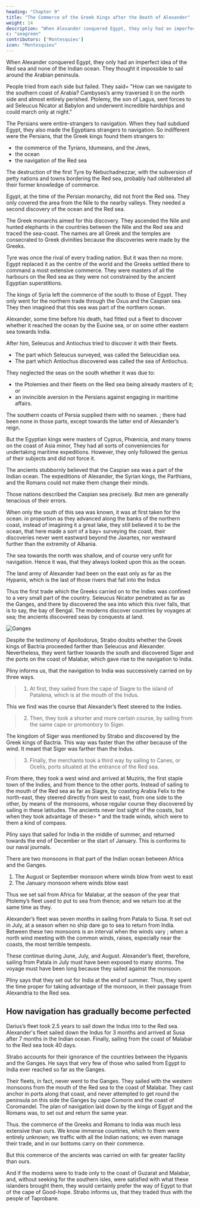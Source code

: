 ```yaml
---
heading: "Chapter 9"
title: "The Commerce of the Greek Kings after the Death of Alexander"
weight: 14
description: "When Alexander conquered Egypt, they only had an imperfect idea of the Red sea and none of the Indian ocean. They thought it impossible to sail around the Arabian peninsula."
c: "seagreen"
contributors: ['Montesquieu']
icon: "Montesquieu"
---
```




When Alexander conquered Egypt, they only had an imperfect idea of the Red sea and none of the Indian ocean. They thought it impossible to sail around the Arabian peninsula.

People tried from each side but failed. They said= "How can we navigate to the southern coast of Arabia? Cambyses’s army traversed it on the north side and almost entirely perished. Ptolemy, the son of Lagus, sent forces to aid Seleucus Nicator at Babylon and underwent incredible hardships and could march only at night."

The Persians were entire-strangers to navigation. When they had subdued Egypt, they also made the Egyptians strangers to navigation. So indifferent were the Persians, that the Greek kings found them strangers to:
- the commerce of the Tyrians, Idumeans, and the Jews,
- the ocean
- the navigation of the Red sea

The destruction of the first Tyre by Nebuchadnezzar, with the subversion of petty nations and towns bordering the Red sea, probably had obliterated all their former knowledge of commerce.

Egypt, at the time of the Persian monarchy, did not front the Red sea. They only covered the area from the Nile to the nearby valleys. They needed a second discovery of the ocean and the Red sea. 

The Greek monarchs aimed for this discovery. They ascended the Nile and hunted elephants in the countries between the Nile and the Red sea and traced the sea-coast. The names are all Greek and the temples are consecrated to Greek divinities because the discoveries were made by the Greeks.

Tyre was once the rival of every trading nation. But it was then no more. Egypt replaced it as the centre of the world and the Greeks settled there to command a most extensive commerce. They were masters of all the harbours on the Red sea as they were not constrained by the ancient Egyptian superstitions.

The kings of Syria left the commerce of the south to those of Egypt. They only went for the northern trade through the Oxus and the Caspian sea. They then imagined that this sea was part of the northern ocean.

Alexander, some time before his death, had fitted out a fleet to discover whether it reached the ocean by the Euxine sea, or on some other eastern sea towards India.

After him, Seleucus and Antiochus tried to discover it with their fleets. 
- The part which Seleucus surveyed, was called the Seleucidian sea. 
- The part which Antiochus discovered was called the sea of Antiochus.

They neglected the seas on the south whether it was due to:
- the Ptolemies and their fleets on the Red sea being  already masters of it; or
- an invincible aversion in the Persians against engaging in maritime affairs.
  
The southern coasts of Persia supplied them with no seamen. ; there had been none in those parts, except towards the latter end of Alexander’s reign.

But the Egyptian kings were masters of Cyprus, Phœnicia, and many towns on the coast of Asia minor, They had all sorts of conveniencies for undertaking maritime expeditions. However, they only followed the genius of their subjects and did not force it.

The ancients stubbornly believed that the Caspian sea was a part of the Indian ocean. The expeditions of Alexander, the Syrian kings, the Parthians, and the Romans could not make them change their minds. 

Those nations described the Caspian sea precisely. But men are generally tenacious of their errors.

When only the south of this sea was known, it was at first taken for the ocean. in proportion as they advanced along the banks of the northern coast, instead of imagining it a great lake, they still believed it to be the ocean, that here made a sort of a bay= surveying the coast, their discoveries never went eastward beyond the Jaxartes, nor westward further than the extremity of Albania.

The sea towards the north was shallow, and of course very unfit for navigation. Hence it was, that they always looked upon this as the ocean.

The land army of Alexander had been on the east only as far as the Hypanis, which is the last of those rivers that fall into the Indus

Thus the first trade which the Greeks carried on to the Indies was confined to a very small part of the country. Seleucus Nicator penetrated as far as the Ganges, and there by discovered the sea into which this river falls, that is to say, the bay of Bengal. The moderns discover countries by voyages at sea; the ancients discovered seas by conquests at land.

![Ganges](https://res.cloudinary.com/nara/image/upload/v1632386363/photos/river.jpg)

Despite the testimony of Apollodorus, Strabo doubts whether the Greek kings of Bactria proceeded farther than Seleucus and Alexander. Nevertheless, they went farther towards the south and discovered Siger and the ports on the coast of Malabar, which gave rise to the navigation to India.

Pliny informs us, that the navigation to India was successively carried on by three ways.

> 1. At first, they sailed from the cape of Siagre to the island of Patalena, which is at the mouth of the Indus. 

This we find was the course that Alexander’s fleet steered to the Indies.

> 2. Then, they took a shorter and more certain course, by sailing from the same cape or promontory to Siger.

The kingdom of Siger was mentioned by Strabo and discovered by the Greek kings of Bactria. This way was faster than the other because of the wind. It meant that Siger was farther than the Indus.

> 3. Finally, the merchants took a third way by sailing to Canes, or Ocelis, ports situated at the entrance of the Red sea.

From there, they took a west wind and arrived at Muziris, the first staple town of the Indies, and from thence to the other ports. Instead of sailing to the mouth of the Red sea as far as Siagre, by coasting Arabia Felix to the north-east, they steered directly from west to east, from one side to the other, by means of the monsoons, whose regular course they discovered by sailing in these latitudes. The ancients never lost sight of the coasts, but when they took advantage of these> * and the trade winds, which were to them a kind of compass.

Pliny says that sailed for India in the middle of summer, and returned towards the end of December or the start of January. This is conforms to our naval journals. 

There are two monsoons in that part of the Indian ocean between Africa and the Ganges.
1. The August or September monsoon where winds blow from west to east 
2. The January monsoon where winds blow east

Thus we set sail from Africa for Malabar, at the season of the year that Ptolemy’s fleet used to put to sea from thence; and we return too at the same time as they.

Alexander’s fleet was seven months in sailing from Patala to Susa. It set out in July, at a season when no ship dare go to sea to return from India. Between these two monsoons is an interval when the winds vary
; when a north wind meeting with the common winds, raises, especially near the coasts, the most terrible tempests. 

These continue during June, July, and August. 
Alexander’s fleet, therefore, sailing from Patala in July must have been exposed to many storms. The voyage must have been long because they sailed against the monsoon.

Pliny says that they set out for India at the end of summer. Thus, they spent the time proper for taking advantage of the monsoon, in their passage from Alexandria to the Red sea.


## How navigation has gradually become perfected

Darius’s fleet took 2.5 years to sail down the Indus into to the Red sea. 
Alexander's fleet sailed down the Indus for 3 months and arrived at Susa after 7 months in the Indian ocean. Finally, sailing from the coast of Malabar to the Red sea took 40 days.

Strabo accounts for their ignorance of the countries between the Hypanis and the Ganges. He says that very few of those who sailed from Egypt to India ever reached so far as the Ganges.

Their fleets, in fact, never went to the Ganges. They sailed with the western monsoons from the mouth of the Red sea to the coast of Malabar.
They cast anchor in ports along that coast, and never attempted to get round the peninsula on this side the Ganges by cape Comorin and the coast of Coromandel. The plan of navigation laid down by the kings of Egypt and the Romans was, to set out and return the same year.

Thus. the commerce of the Greeks and Romans to India was much less extensive than ours. We know immense countries, which to them were entirely unknown; we traffic with all the Indian nations; we even manage their trade, and in our bottoms carry on their commerce.

But this commerce of the ancients was carried on with far greater facility than ours.

And if the moderns were to trade only to the coast of Guzarat and Malabar, and, without seeking for the southern isles, were satisfied with what these islanders brought them, they would certainly prefer the way of Egypt to that of the cape of Good-hope. Strabo informs us, that they traded thus with the people of Taprobane.
